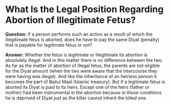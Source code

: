 What Is the Legal Position Regarding Abortion of Illegitimate Fetus?
====================================================================

**Question:** If a person performs such an action as a result of which
the illegitimate fetus is aborted, does he have to pay the same Diyat
(penalty) that is payable for legitimate fetus or not?

**Answer:** Whether the fetus is legitimate or illegitimate its abortion
is absolutely illegal. And in this matter there is no difference between
the two. As far as the matter of abortion of illegal fetus, the parents
are not eligible for the Diyat amount (when the two were aware that the
intercourse they were having was illegal). And like the inheritance of
an heirless person it becomes the part of Baitul Maal (Islamic
treasury). But if a legitimate fetus is aborted its Diyat is paid to its
heirs. Except one of the heirs (father or mother) had been instrumental
in the abortion because in those conditions he is deprived of Diyat just
as the killer cannot inherit the killed one.


